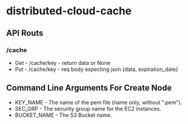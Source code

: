# distributed-cloud-cache
## API Routs
### /cache
* Get - /cache/key - return data or None
* Put - /cache/key - req body expecting json {data, expiration_date}
## Command Line Arguments For Create Node
* KEY_NAME - The name of the pem file (name only, without ".pem").
* SEC_GRP - The security group name for the EC2 instances.
* BUCKET_NAME - The S3 Bucket name.
